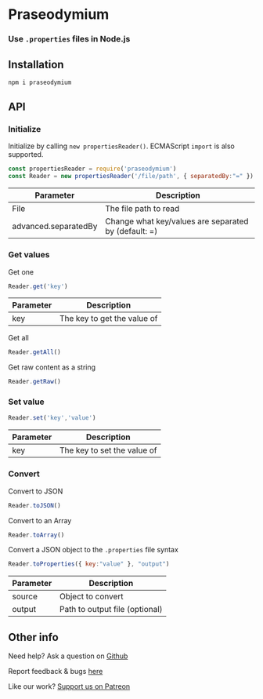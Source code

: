 # Praseodymium
### Use `.properties` files in Node.js


## Installation
```bash
npm i praseodymium
```

## API
### Initialize
Initialize by calling `new propertiesReader()`. ECMAScript `import` is also supported.
```js
const propertiesReader = require('praseodymium')
const Reader = new propertiesReader('/file/path', { separatedBy:"=" })
```

| Parameter | Description |
| ----------- | ----------- |
| File | The file path to read |
| advanced.separatedBy | Change what key/values are separated by (default: =) |

### Get values
Get one
```js
Reader.get('key')
```

| Parameter | Description |
| ----------- | ----------- |
| key |  The key to get the value of |

Get all
```js
Reader.getAll()
```
Get raw content as a string
```js
Reader.getRaw()
```
### Set value
```js
Reader.set('key','value')
```

| Parameter | Description |
| ----------- | ----------- |
| key |  The key to set the value of |
### Convert
Convert to JSON
```js
Reader.toJSON()
```
Convert to an Array
```js
Reader.toArray()
```
Convert a JSON object to the `.properties` file syntax
```js
Reader.toProperties({ key:"value" }, "output")
```
| Parameter | Description |
| ----------- | ----------- |
| source |  Object to convert |
| output |  Path to output file (optional) |


## Other info
Need help? Ask a question on [Github](https://github.com/element-script/praseodymium/discussions)

Report feedback & bugs [here](https://github.com/element-script/praseodymium/issues)

Like our work? [Support us on Patreon](https://www.patreon.com/coolstone)